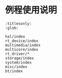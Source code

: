 # 例程使用说明

```{toctree}
:titlesonly:
:glob:

hal/index
rt_device/index
multimedia/index
multicore/index
rt_driver/*
storage/index
system/index
misc/index
bt/index

```
